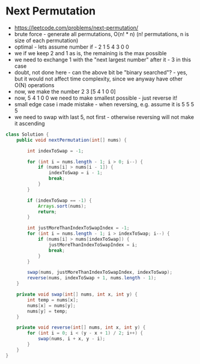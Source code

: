 # Next Permutation

- https://leetcode.com/problems/next-permutation/
- brute force - generate all permutations, O(n! * n) (n! permutations, n is size of each permutation)
- optimal - lets assume number if - 2 1 5 4 3 0 0
- we if we keep 2 and 1 as is, the remaining is the max possible
- we need to exchange 1 with the "next largest number" after it - 3 in this case
- doubt, not done here - can the above bit be "binary searched"? - yes, but it would not affect time complexity, since we anyway have other O(N) operations
- now, we make the number 2 3 [5 4 1 0 0]
- now, 5 4 1 0 0 we need to make smallest possible - just reverse it!
- small edge case i made mistake - when reversing, e.g. assume it is 5 5 5 5
- we need to swap with last 5, not first - otherwise reversing will not make it ascending

```java
class Solution {
    public void nextPermutation(int[] nums) {

        int indexToSwap = -1;

        for (int i = nums.length - 1; i > 0; i--) {
            if (nums[i] > nums[i - 1]) {
                indexToSwap = i - 1;
                break;
            }
        }

        if (indexToSwap == -1) {
            Arrays.sort(nums);
            return;
        }

        int justMoreThanIndexToSwapIndex = -1;
        for (int i = nums.length - 1; i > indexToSwap; i--) {
            if (nums[i] > nums[indexToSwap]) {
                justMoreThanIndexToSwapIndex = i;
                break;
            }
        }

        swap(nums, justMoreThanIndexToSwapIndex, indexToSwap);
        reverse(nums, indexToSwap + 1, nums.length - 1);
    }

    private void swap(int[] nums, int x, int y) {
        int temp = nums[x];
        nums[x] = nums[y];
        nums[y] = temp;
    }

    private void reverse(int[] nums, int x, int y) {
        for (int i = 0; i < (y - x + 1) / 2; i++) {
            swap(nums, i + x, y - i);
        }
    }
}
```
